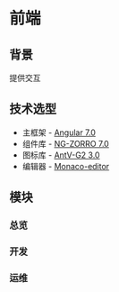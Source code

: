 # 前端

## 背景

提供交互

## 技术选型
* 主框架 - [Angular 7.0](https://angular.io/)
* 组件库 - [NG-ZORRO 7.0](https://ng.ant.design/docs/introduce/zh)
* 图标库 - [AntV-G2 3.0](https://antv.alipay.com/zh-cn/g2/3.x/index.html)
* 编辑器 - [Monaco-editor](https://microsoft.github.io/monaco-editor/)

## 模块

### 总览


### 开发


### 运维
